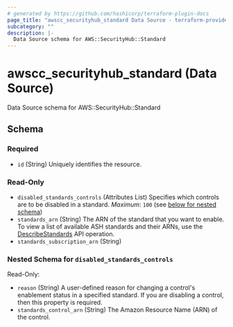 ```yaml
---
# generated by https://github.com/hashicorp/terraform-plugin-docs
page_title: "awscc_securityhub_standard Data Source - terraform-provider-awscc"
subcategory: ""
description: |-
  Data Source schema for AWS::SecurityHub::Standard
---
```


# awscc_securityhub_standard (Data Source)

Data Source schema for AWS::SecurityHub::Standard



<!-- schema generated by tfplugindocs -->
## Schema

### Required

- `id` (String) Uniquely identifies the resource.

### Read-Only

- `disabled_standards_controls` (Attributes List) Specifies which controls are to be disabled in a standard. 
 *Maximum*: ``100`` (see [below for nested schema](#nestedatt--disabled_standards_controls))
- `standards_arn` (String) The ARN of the standard that you want to enable. To view a list of available ASH standards and their ARNs, use the [DescribeStandards](https://docs.aws.amazon.com/securityhub/1.0/APIReference/API_DescribeStandards.html) API operation.
- `standards_subscription_arn` (String)

<a id="nestedatt--disabled_standards_controls"></a>
### Nested Schema for `disabled_standards_controls`

Read-Only:

- `reason` (String) A user-defined reason for changing a control's enablement status in a specified standard. If you are disabling a control, then this property is required.
- `standards_control_arn` (String) The Amazon Resource Name (ARN) of the control.

